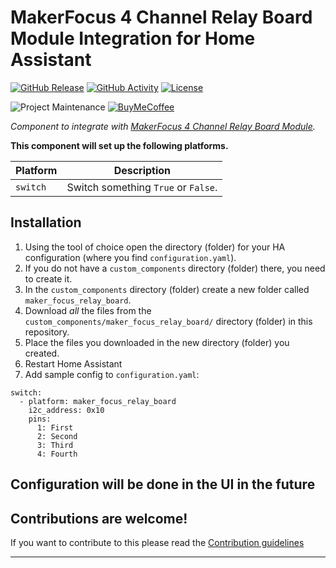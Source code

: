 # MakerFocus 4 Channel Relay Board Module Integration for Home Assistant

[![GitHub Release][releases-shield]][releases]
[![GitHub Activity][commits-shield]][commits]
[![License][license-shield]](LICENSE)

![Project Maintenance][maintenance-shield]
[![BuyMeCoffee][buymecoffeebadge]][buymecoffee]


_Component to integrate with [MakerFocus 4 Channel Relay Board Module][makerfocus]._

**This component will set up the following platforms.**

Platform | Description
-- | --
`switch` | Switch something `True` or `False`.

## Installation

1. Using the tool of choice open the directory (folder) for your HA configuration (where you find `configuration.yaml`).
2. If you do not have a `custom_components` directory (folder) there, you need to create it.
3. In the `custom_components` directory (folder) create a new folder called `maker_focus_relay_board`.
4. Download _all_ the files from the `custom_components/maker_focus_relay_board/` directory (folder) in this repository.
5. Place the files you downloaded in the new directory (folder) you created.
6. Restart Home Assistant
7. Add sample config to `configuration.yaml`:

```
switch:
  - platform: maker_focus_relay_board
    i2c_address: 0x10
    pins:
      1: First
      2: Second
      3: Third
      4: Fourth
```


## Configuration will be done in the UI in the future

<!---->

## Contributions are welcome!

If you want to contribute to this please read the [Contribution guidelines](CONTRIBUTING.md)

***

[releases-shield]: https://img.shields.io/github/release/Misiu/maker_focus_relay_board.svg?style=for-the-badge
[releases]: https://github.com/Misiu/maker_focus_relay_board/releases

[commits-shield]: https://img.shields.io/github/commit-activity/y/Misiu/maker_focus_relay_board.svg?style=for-the-badge
[commits]: https://github.com/Misiu/maker_focus_relay_board/commits/master

[license-shield]: https://img.shields.io/github/license/Misiu/maker_focus_relay_board.svg?style=for-the-badge

[makerfocus]: https://www.makerfocus.com/products/raspberry-pi-expansion-board-4-channel-relay-board-module-for-raspberry-pi-4b-3-model-b-raspberry-pi-3-2-model-b
[buymecoffee]: https://www.buymeacoffee.com/Misiu
[buymecoffeebadge]: https://img.shields.io/badge/buy%20me%20a%20coffee-donate-yellow.svg?style=for-the-badge

[maintenance-shield]: https://img.shields.io/badge/maintainer-%40Misiu-blue.svg?style=for-the-badge
